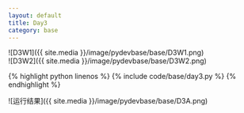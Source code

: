 ```yaml
---
layout: default
title: Day3
category: base
---
```


![D3W1]({{ site.media }}/image/pydevbase/base/D3W1.png)  
![D3W2]({{ site.media }}/image/pydevbase/base/D3W2.png)  

{% highlight python linenos %}
{% include code/base/day3.py %}
{% endhighlight %}

![运行结果]({{ site.media }}/image/pydevbase/base/D3A.png)
